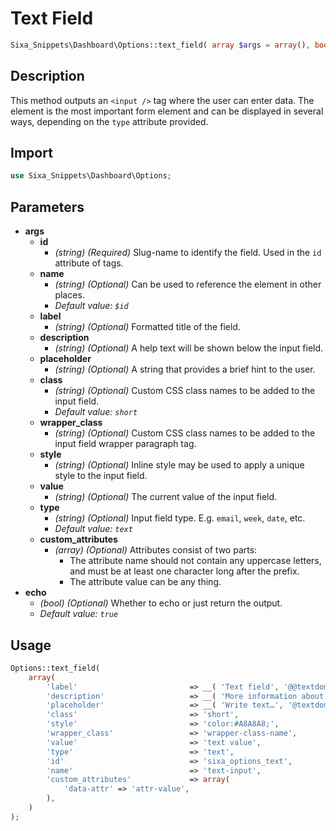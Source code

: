 # Text Field

```php
Sixa_Snippets\Dashboard\Options::text_field( array $args = array(), bool $echo = true );
```

## Description

This method outputs an `<input />` tag where the user can enter data. The element is the most important form element and can be displayed in several ways, depending on the `type` attribute provided.

## Import

```php 
use Sixa_Snippets\Dashboard\Options;
```

## Parameters

- **args**
    - **id**
        - *(string) (Required)* Slug-name to identify the field. Used in the `id` attribute of tags.
    - **name**
        - *(string) (Optional)* Can be used to reference the element in other places.
        - *Default value: `$id`*
    - **label**
        - *(string) (Optional)* Formatted title of the field.
    - **description**
        - *(string) (Optional)* A help text will be shown below the input field.
    - **placeholder**
        - *(string) (Optional)* A string that provides a brief hint to the user.
    - **class**
        - *(string) (Optional)* Custom CSS class names to be added to the input field.
        - *Default value: `short`*
    - **wrapper_class**
        - *(string) (Optional)* Custom CSS class names to be added to the input field wrapper paragraph tag.
    - **style**
        - *(string) (Optional)* Inline style may be used to apply a unique style to the input field.
    - **value**
        - *(string) (Optional)* The current value of the input field.
    - **type**
        - *(string) (Optional)* Input field type. E.g. `email`, `week`, `date`, etc.
        - *Default value: `text`*
    - **custom_attributes**
        - *(array) (Optional)* Attributes consist of two parts:
            - The attribute name should not contain any uppercase letters, and must be at least one character long after the prefix.
            - The attribute value can be any thing.
- **echo**
    - *(bool) (Optional)* Whether to echo or just return the output.
    - *Default value: `true`*

## Usage

```php
Options::text_field(
	array(
		'label'                         => __( 'Text field', '@@textdomain' ),
		'description'                   => __( 'More information about this field.', '@@textdomain' ),
		'placeholder'                   => __( 'Write text…', '@textdomain' ),
		'class'                         => 'short',
		'style'                         => 'color:#A8A8A8;',
		'wrapper_class'                 => 'wrapper-class-name',
		'value'                         => 'text value',
		'type'                          => 'text',
		'id'                            => 'sixa_options_text',
		'name'                          => 'text-input',
		'custom_attributes'             => array(
			'data-attr' => 'attr-value',
		),
	)
);
```